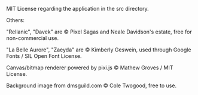 MIT License regarding the application in the src directory. 

Others:

"Rellanic", "Davek" are © Pixel Sagas and Neale Davidson's estate, free for non-commercial use.

"La Belle Aurore", "Zaeyda" are © Kimberly Geswein, used through Google Fonts / SIL Open Font License.

Canvas/bitmap renderer powered by pixi.js © Mathew Groves / MIT License.

Background image from dmsguild.com © Cole Twogood, free to use. 